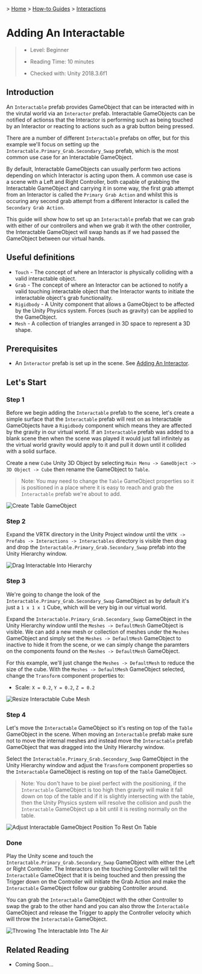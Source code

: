 &gt; [Home](../../../../README.md) &gt; [How-to Guides](../../README.md) &gt; [Interactions](../README.md)

# Adding An Interactable

> * Level: Beginner
>
> * Reading Time: 10 minutes
>
> * Checked with: Unity 2018.3.6f1

## Introduction

An `Interactable` prefab provides GameObject that can be interacted with in the virutal world via an `Interactor` prefab. Interactable GameObjects can be notified of actionss that the Interactor is performing such as being touched by an Interactor or reacting to actions such as a grab button being pressed.

There are a number of different `Interactable` prefabs on offer, but for this example we'll focus on setting up the `Interactable.Primary_Grab.Secondary_Swap` prefab, which is the most common use case for an Interactable GameObject.

By default, Interactable GameObjects can usually perform two actions depending on which Interactor is acting upon them. A common use case is a scene with a Left and Right Controller, both capable of grabbing the Interactable GameObject and carrying it in some way, the first grab attempt from an Interactor is called the `Primary Grab Action` and whilst this is occuring any second grab attempt from a different Interactor is called the `Secondary Grab Action`.

This guide will show how to set up an `Interactable` prefab that we can grab with either of our controllers and when we grab it with the other controller, the Interactable GameObject will swap hands as if we had passed the GameObject between our virtual hands.

## Useful definitions

* `Touch` - The concept of where an Interactor is physically colliding with a valid interactable object.
* `Grab` - The concept of where an Interactor can be actioned to notify a valid touching interactable object that the Interactor wants to initiate the interactable object's grab functionality.
* `Rigidbody` - A Unity component that allows a GameObject to be affected by the Unity Physics system. Forces (such as gravity) can be applied to the GameObject.
* `Mesh` - A collection of triangles arranged in 3D space to represent a 3D shape.

## Prerequisites

* An `Interactor` prefab is set up in the scene. See [Adding An Interactor](../AddingAnInteractor/README.md).

## Let's Start

### Step 1

Before we begin adding the `Interactable` prefab to the scene, let's create a simple surface that the `Interactable` prefab will rest on as Interactable GameObjects have a `Rigidbody` component which means they are affected by the gravity in our virtual world. If an `Interactable` prefab was added to a blank scene then when the scene was played it would just fall infinitely as the virtual world gravity would apply to it and pull it down until it collided with a solid surface.

Create a new `Cube` Unity 3D Object by selecting `Main Menu -> GameObject -> 3D Object -> Cube` then rename the GameObject to `Table`.

> Note: You may need to change the `Table` GameObject properties so it is positioned in a place where it is easy to reach and grab the `Interactable` prefab we're about to add.

![Create Table GameObject](assets/images/CreateTableGameObject.png)

### Step 2

Expand the VRTK directory in the Unity Project window until the `VRTK -> Prefabs -> Interactions -> Interactables` directory is visible then drag and drop the `Interactable.Primary_Grab.Secondary_Swap` prefab into the Unity Hierarchy window.

![Drag Interactable Into Hierarchy](assets/images/DragInteractableIntoHierarchy.png)

### Step 3

We're going to change the look of the `Interactable.Primary_Grab.Secondary_Swap` GameObject as by default it's just a `1 x 1 x 1` Cube, which will be very big in our virtual world.

Expand the `Interactable.Primary_Grab.Secondary_Swap` GameObject in the Unity Hierarchy window until the `Meshes -> DefaultMesh` GameObject is visible. We can add a new mesh or collection of meshes under the `Meshes` GameObject and simply set the `Meshes -> DefaultMesh` GameObject to inactive to hide it from the scene, or we can simply change the paramters on the components found on the `Meshes -> DefaultMesh` GameObject.

For this example, we'll just change the `Meshes -> DefaultMesh` to reduce the size of the cube. With the `Meshes -> DefaultMesh` GameObject selected, change the `Transform` component properties to:

* Scale: `X = 0.2`, `Y = 0.2`, `Z = 0.2`

![Resize Interactable Cube Mesh](assets/images/ResizeInteractableCubeMesh.png)

### Step 4

Let's move the `Interactable` GameObject so it's resting on top of the `Table` GameObject in the scene. When moving an `Interactable` prefab make sure not to move the internal meshes and instead move the `Interactable` prefab GameObject that was dragged into the Unity Hierarchy window.

Select the `Interactable.Primary_Grab.Secondary_Swap` GameObject in the Unity Hierarchy window and adjust the `Transform` component properties so the `Interactable` GameObject is resting on top of the `Table` GameObject.

> Note: You don't have to be pixel perfect with the positioning, if the `Interactable` GameObject is too high then gravity will make it fall down on top of the table and if it is slightly intersecting with the table, then the Unity Physics system will resolve the collision and push the `Interactable` GameObject up a bit until it is resting normally on the table.

![Adjust Interactable GameObject Position To Rest On Table](assets/images/AdjustInteractableGameObjectPositionToRestOnTable.png)

### Done

Play the Unity scene and touch the `Interactable.Primary_Grab.Secondary_Swap` GameObject with either the Left or Right Controller. The Interactors on the touching Controller will tell the `Interactable` GameObject that it is being touched and then pressing the Trigger down on the Controller will initiate the Grab Action and make the `Interactable` GameObject follow our grabbing Controller around.

You can grab the `Interactable` GameObject with the other Controller to swap the grab to the other hand and you can also throw the `Interactable` GameObject and release the Trigger to apply the Controller velocity which will throw the `Interactable` GameObject.

![Throwing The Interactable Into The Air](assets/images/ThrowingTheInteractableIntoTheAir.png)

## Related Reading

* Coming Soon...